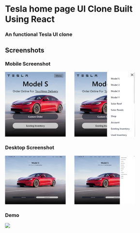 # Tesla home page UI Clone Built Using React

### An functional Tesla UI clone


## Screenshots

### Mobile Screenshot
<span>
    <img src = "./screenshots/mobile_screenshot.png"  width = "200px"/>
    &ensp; &ensp;
</span>

<span>
    <img src = "./screenshots/mobile_menu_screenshot.png"  width = "200px"/>
    &ensp; &ensp;
</span>





### Desktop Screenshot
<span>
    <img src = "./screenshots/desktop_screenshot.png"  width = "200px"/>
    &ensp; &ensp;
</span>


<span>
    <img src = "./screenshots/desktop_menu_screenshot.png"  width = "200px"/>
    &ensp; &ensp;
</span>




### Demo
<span>
    <img src = "./screenshots/demo.mp4"  width = "200px"/>
    &ensp; &ensp;
</span>
